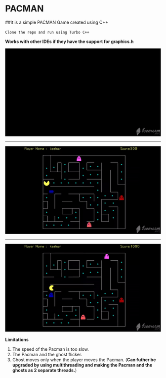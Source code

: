 # PACMAN

##It is a simple PACMAN Game created using C++

`Clone the repo and run using Turbo C++`


**Works with other IDEs if they have the support for graphics.h**

<img src="Gifs/Intro.gif"/>


<hr>


<img src="Gifs/gameplay.gif"/>


<hr>


<img src="Gifs/gameover.gif"/>






**Limitations**

1. The speed of the Pacman is too slow.
2. The Pacman and the ghost flicker.
3. Ghost moves only when the player moves the Pacman. (**Can futher be upgraded by using multithreading and making the Pacman and the ghosts as 2 separate threads.**)


